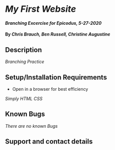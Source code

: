# _My First Website_

#### _Branching Excercise for Epicodus, 5-27-2020_

#### By _**Chris Brauch, Ben Russell, Christine Augustine**_

## Description

_Branching Practice_

## Setup/Installation Requirements

* Open in a browser for best efficiency

_Simply HTML_
_CSS_

## Known Bugs

_There are no known Bugs_

## Support and contact details


